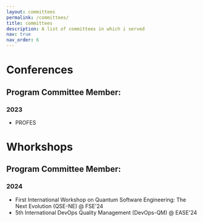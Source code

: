 ```yaml
---
layout: committees
permalink: /committees/
title: committees
description: A list of committees in which i served
nav: true
nav_order: 6
---
```


# Conferences

## Program Committee Member:

### 2023
- PROFES

# Whorkshops

## Program Committee Member:

### 2024
- First International Workshop on Quantum Software Engineering: The Next Evolution (QSE-NE) @ FSE'24
- 5th International DevOps Quality Management (DevOps-QM) @ EASE'24

